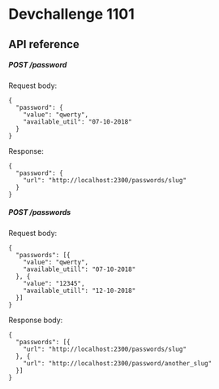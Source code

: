 # Devchallenge 1101

## API reference

##### POST /password
Request body:
```
{
  "password": {
    "value": "qwerty",
    "available_util": "07-10-2018"
  }
}
```
Response:
```
{
  "password": {
    "url": "http://localhost:2300/passwords/slug"
  }
}
```

##### POST /passwords
Request body:
```
{
  "passwords": [{
    "value": "qwerty",
    "available_utill": "07-10-2018"
  }, {
    "value": "12345",
    "available_utill": "12-10-2018"
  }]
}
```
Response body:
```
{
  "passwords": [{
    "url": "http://localhost:2300/passwords/slug"
  }, {
    "url": "http://localhost:2300/password/another_slug"
  }]
}
```
